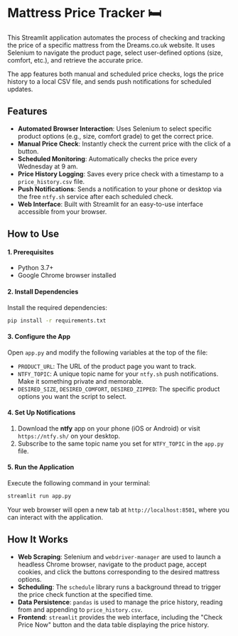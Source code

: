 # Mattress Price Tracker 🛏️

This Streamlit application automates the process of checking and tracking the price of a specific mattress from the Dreams.co.uk website. It uses Selenium to navigate the product page, select user-defined options (size, comfort, etc.), and retrieve the accurate price.

The app features both manual and scheduled price checks, logs the price history to a local CSV file, and sends push notifications for scheduled updates.

## Features

* **Automated Browser Interaction**: Uses Selenium to select specific product options (e.g., size, comfort grade) to get the correct price.
* **Manual Price Check**: Instantly check the current price with the click of a button.
* **Scheduled Monitoring**: Automatically checks the price every Wednesday at 9 am.
* **Price History Logging**: Saves every price check with a timestamp to a `price_history.csv` file.
* **Push Notifications**: Sends a notification to your phone or desktop via the free `ntfy.sh` service after each scheduled check.
* **Web Interface**: Built with Streamlit for an easy-to-use interface accessible from your browser.

## How to Use

#### 1. Prerequisites

* Python 3.7+
* Google Chrome browser installed

#### 2. Install Dependencies

Install the required dependencies:

```sh
pip install -r requirements.txt
```

#### 3. Configure the App

Open `app.py` and modify the following variables at the top of the file:

* `PRODUCT_URL`: The URL of the product page you want to track.
* `NTFY_TOPIC`: A unique topic name for your `ntfy.sh` push notifications. Make it something private and memorable.
* `DESIRED_SIZE`, `DESIRED_COMFORT`, `DESIRED_ZIPPED`: The specific product options you want the script to select.

#### 4. Set Up Notifications

1.  Download the **ntfy** app on your phone (iOS or Android) or visit `https://ntfy.sh/` on your desktop.
2.  Subscribe to the same topic name you set for `NTFY_TOPIC` in the `app.py` file.

#### 5. Run the Application

Execute the following command in your terminal:

```sh
streamlit run app.py
```

Your web browser will open a new tab at `http://localhost:8501`, where you can interact with the application.

## How It Works

* **Web Scraping**: Selenium and `webdriver-manager` are used to launch a headless Chrome browser, navigate to the product page, accept cookies, and click the buttons corresponding to the desired mattress options.
* **Scheduling**: The `schedule` library runs a background thread to trigger the price check function at the specified time.
* **Data Persistence**: `pandas` is used to manage the price history, reading from and appending to `price_history.csv`.
* **Frontend**: `streamlit` provides the web interface, including the "Check Price Now" button and the data table displaying the price history.
